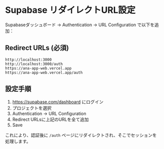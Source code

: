 # Supabase リダイレクトURL設定

Supabaseダッシュボード → Authentication → URL Configuration で以下を追加：

## Redirect URLs (必須)
```
http://localhost:3000
http://localhost:3000/auth
https://ana-app-web.vercel.app
https://ana-app-web.vercel.app/auth
```

## 設定手順
1. https://supabase.com/dashboard にログイン
2. プロジェクトを選択
3. Authentication → URL Configuration
4. Redirect URLsに上記のURLを全て追加
5. Save

これにより、認証後に `/auth` ページにリダイレクトされ、そこでセッションを処理します。